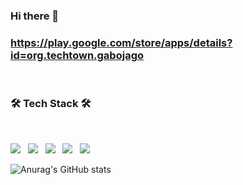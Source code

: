 ### Hi there 👋
### https://play.google.com/store/apps/details?id=org.techtown.gabojago

<!--
**kolucy/kolucy** is a ✨ _special_ ✨ repository because its `README.md` (this file) appears on your GitHub profile.

Here are some ideas to get you started:

- 🔭 I’m currently working on ...
- 🌱 I’m currently learning ...
- 👯 I’m looking to collaborate on ...
- 🤔 I’m looking for help with ...
- 💬 Ask me about ...
- 📫 How to reach me: ...
- 😄 Pronouns: ...
- ⚡ Fun fact: ...
-->
</br>

<!-- <h3 align="center"><b>🛠 Tech Stack 🛠</b></h3> -->
<h3><b>🛠 Tech Stack 🛠</b></h3>
</br>
<!-- <p align="center"> -->
<p>
<img src="https://img.shields.io/badge/JavaScript-F7DF1E?style=for-the-badge&logo=JavaScript&logoColor=white"/></a> &nbsp
<!-- <img src="https://img.shields.io/badge/CSS-239120?&style=for-the-badge&logo=css3&logoColor=white"/></a> &nbsp -->
<img src="https://img.shields.io/badge/Python-14354C?style=for-the-badge&logo=python&logoColor=white"/></a> &nbsp
<img src="https://img.shields.io/badge/Node.js-339933?style=for-the-badge&logo=Node.js&logoColor=white"/></a> &nbsp
<!-- <img src="https://img.shields.io/badge/HTML5-E34F26?style=for-the-badge&logo=HTML5&logoColor=white"/></a> &nbsp -->
<!-- <img src=https://img.shields.io/badge/Flask-000000?style=for-the-badge&logo=flask&logoColor=white"/></a> &nbsp -->
<img src="https://img.shields.io/badge/MySQL-4479A1?style=for-the-badge&logo=MySQL&logoColor=white"/></a> &nbsp 
<img src="https://img.shields.io/badge/Amazon AWS-232F3E?style=for-the-badge&logo=Amazon%20AWS&logoColor=white"/></a> &nbsp </p>
                                                                                                             
![Anurag's GitHub stats](https://github-readme-stats.vercel.app/api?username=kolucy&show_icons=true&theme=vue)
                                                                                                               
<!-- [![Top Langs](https://github-readme-stats.vercel.app/api/top-langs/?username=kolucy&layout=compact)](https://github.com/anuraghazra/github-readme-stats) -->
